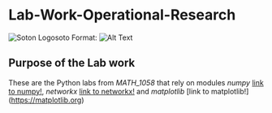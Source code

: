 # Lab-Work-Operational-Research
![Soton Logosoto](/Desktop/soton.png)
Format: ![Alt Text](url)

## **Purpose of the Lab work**
These are the Python labs from *MATH_1058* that rely on modules *numpy* [link to numpy!](http://www.numpy.org), *networkx* [link to networkx!](https://networkx.github.io)
and *matplotlib* [link to matplotlib!] (https://matplotlib.org)
